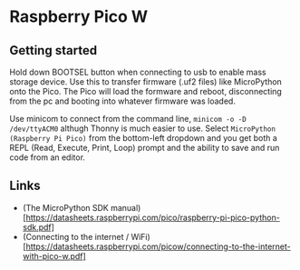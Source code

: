 # Raspberry Pico W

## Getting started

Hold down BOOTSEL button when connecting to usb to enable mass storage device. Use this to transfer firmware (.uf2 files) like MicroPython onto the Pico. The Pico will load the formware and reboot, disconnecting from the pc and booting into whatever firmware was loaded. 

Use minicom to connect from the command line, `minicom -o -D /dev/ttyACM0` althugh Thonny is much easier to use. Select `MicroPython (Raspberry Pi Pico)` from the bottom-left dropdown and you get both a REPL (Read, Execute, Print, Loop) prompt and the ability to save and run code from an editor.

## Links

* (The MicroPython SDK manual)[https://datasheets.raspberrypi.com/pico/raspberry-pi-pico-python-sdk.pdf]
* (Connecting to the internet / WiFi)[https://datasheets.raspberrypi.com/picow/connecting-to-the-internet-with-pico-w.pdf]


